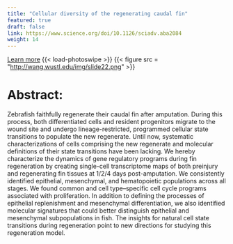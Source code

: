 ```yaml
---
title: "Cellular diversity of the regenerating caudal fin"
featured: true
draft: false
link: https://www.science.org/doi/10.1126/sciadv.aba2084
weight: 14
---
```


[Learn more](https://www.science.org/doi/10.1126/sciadv.aba2084)
{{< load-photoswipe >}}
{{< figure src = "http://wang.wustl.edu/img/slide22.png" >}}

# Abstract:
Zebrafish faithfully regenerate their caudal fin after amputation. During this process, both differentiated cells and resident progenitors migrate to the wound site and undergo lineage-restricted, programmed cellular state transitions to populate the new regenerate. Until now, systematic characterizations of cells comprising the new regenerate and molecular definitions of their state transitions have been lacking. We hereby characterize the dynamics of gene regulatory programs during fin regeneration by creating single-cell transcriptome maps of both preinjury and regenerating fin tissues at 1/2/4 days post-amputation. We consistently identified epithelial, mesenchymal, and hematopoietic populations across all stages. We found common and cell type–specific cell cycle programs associated with proliferation. In addition to defining the processes of epithelial replenishment and mesenchymal differentiation, we also identified molecular signatures that could better distinguish epithelial and mesenchymal subpopulations in fish. The insights for natural cell state transitions during regeneration point to new directions for studying this regeneration model.

